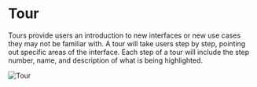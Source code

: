# Tour
Tours provide users an introduction to new interfaces or new use cases they may not be familiar with. A tour will take users step by step, pointing out specific areas of the interface. Each step of a tour will include the step number, name, and description of what is being highlighted.

![Tour](./img/Tour-03.png)
